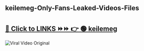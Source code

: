 
 ## keilemeg-Only-Fans-Leaked-Videos-Files

# <h2><a href="https://mediaupload.pro?keilemeg">🔗 Click to LINKS ⏩⏩ 👉 🟢 keilemeg </a></h2>

<a href="https://mediaupload.pro?keilemeg" rel="nofollow" data-target="animated-image.originalLink"><img src="https://i.ibb.co.com/xMMVF88/686577567.gif" alt="Viral Video Original" style="max-width: 100%; display: inline-block;" data-target="animated-image.originalImage"></a>